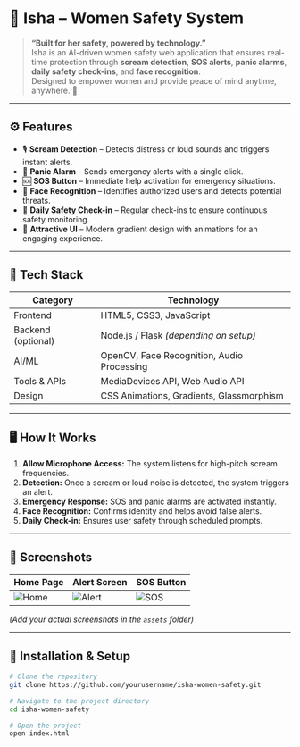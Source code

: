 # 🌸 Isha – Women Safety System

> **“Built for her safety, powered by technology.”**  
> Isha is an AI-driven women safety web application that ensures real-time protection through **scream detection**, **SOS alerts**, **panic alarms**, **daily safety check-ins**, and **face recognition**.  
> Designed to empower women and provide peace of mind anytime, anywhere. 💪

---

## ⚙️ Features

- 🎙️ **Scream Detection** – Detects distress or loud sounds and triggers instant alerts.  
- 🚨 **Panic Alarm** – Sends emergency alerts with a single click.  
- 🆘 **SOS Button** – Immediate help activation for emergency situations.  
- 📸 **Face Recognition** – Identifies authorized users and detects potential threats.  
- 📅 **Daily Safety Check-in** – Regular check-ins to ensure continuous safety monitoring.  
- 🌈 **Attractive UI** – Modern gradient design with animations for an engaging experience.  

---

## 🧠 Tech Stack

| Category | Technology |
|-----------|-------------|
| Frontend  | HTML5, CSS3, JavaScript |
| Backend (optional) | Node.js / Flask *(depending on setup)* |
| AI/ML | OpenCV, Face Recognition, Audio Processing |
| Tools & APIs | MediaDevices API, Web Audio API |
| Design | CSS Animations, Gradients, Glassmorphism |

---

## 🖥️ How It Works

1. **Allow Microphone Access:** The system listens for high-pitch scream frequencies.  
2. **Detection:** Once a scream or loud noise is detected, the system triggers an alert.  
3. **Emergency Response:** SOS and panic alarms are activated instantly.  
4. **Face Recognition:** Confirms identity and helps avoid false alerts.  
5. **Daily Check-in:** Ensures user safety through scheduled prompts.

---

## 📸 Screenshots

| Home Page | Alert Screen | SOS Button |
|------------|---------------|-------------|
| ![Home](assets/home.png) | ![Alert](assets/alert.png) | ![SOS](assets/sos.png) |

*(Add your actual screenshots in the `assets` folder)*

---

## 🚀 Installation & Setup

```bash
# Clone the repository
git clone https://github.com/yourusername/isha-women-safety.git

# Navigate to the project directory
cd isha-women-safety

# Open the project
open index.html

